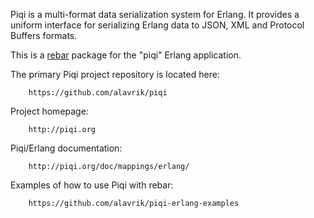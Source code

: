 Piqi is a multi-format data serialization system for Erlang. It provides a
uniform interface for serializing Erlang data to JSON, XML and Protocol Buffers
formats.

This is a [rebar](https://github.com/basho/rebar) package for the "piqi" Erlang
application.


The primary Piqi project repository is located here: 

        https://github.com/alavrik/piqi


Project homepage:

        http://piqi.org


Piqi/Erlang documentation:
	
        http://piqi.org/doc/mappings/erlang/


Examples of how to use Piqi with rebar:

        https://github.com/alavrik/piqi-erlang-examples

